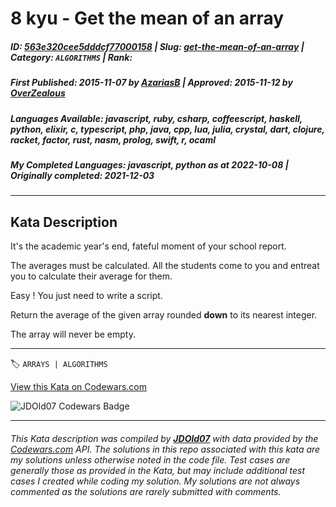 # 8 kyu - Get the mean of an array

##### **ID**: [563e320cee5dddcf77000158](https://www.codewars.com/kata/563e320cee5dddcf77000158) | **Slug**: [get-the-mean-of-an-array](https://www.codewars.com/kata/563e320cee5dddcf77000158) | **Category**: `ALGORITHMS` | **Rank**: <span style="color:white">8 kyu</span>

##### **First Published**: 2015-11-07 ***by*** [AzariasB](https://www.codewars.com/users/AzariasB) | **Approved**: 2015-11-12 ***by*** [OverZealous](https://www.codewars.com/users/OverZealous)

##### **Languages Available**: javascript, ruby, csharp, coffeescript, haskell, python, elixir, c, typescript, php, java, cpp, lua, julia, crystal, dart, clojure, racket, factor, rust, nasm, prolog, swift, r, ocaml

##### **My Completed Languages**: javascript, python ***as at*** 2022-10-08 | **Originally completed**: 2021-12-03

---

## Kata Description


It's the academic year's end, fateful moment of your school report.

The averages must be calculated. All the students come to you and entreat you to calculate their average for them.

Easy ! You just need to write a script.



Return the average of the given array rounded **down** to its nearest integer.



The array will never be empty.



---


🏷 `ARRAYS | ALGORITHMS`


[View this Kata on Codewars.com](https://www.codewars.com/kata/563e320cee5dddcf77000158)

![](https://www.codewars.com/users/jdold07/badges/large "JDOld07 Codewars Badge")

---

###### *This Kata description was compiled by [**JDOld07**](https://tpstech.dev) with data provided by the [Codewars.com](https://www.codewars.com) API.  The solutions in this repo associated with this kata are my solutions unless otherwise noted in the code file.  Test cases are generally those as provided in the Kata, but may include additional test cases I created while coding my solution.  My solutions are not always commented as the solutions are rarely submitted with comments.*
